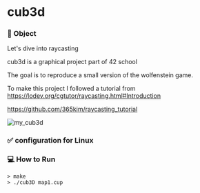 # cub3d

### 🎯 Object

Let's dive into raycasting

cub3d is a graphical project part of 42 school

The goal is to reproduce a small version of the wolfenstein game.

To make this project I followed a tutorial from https://lodev.org/cgtutor/raycasting.html#Introduction

https://github.com/365kim/raycasting_tutorial

![my_cub3d](https://user-images.githubusercontent.com/52714837/128540034-a2159b4a-fa7b-42eb-8976-654bd6eade72.jpg)


### ✅ configuration for Linux

### 💻 How to Run

```command
> make
> ./cub3D map1.cup
```


